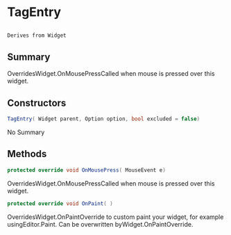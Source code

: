 # TagEntry

## 
```c#
Derives from Widget
```

## Summary

OverridesWidget.OnMousePressCalled when mouse is pressed over this widget.
## Constructors

```c#
TagEntry( Widget parent, Option option, bool excluded = false) 
```
No Summary
## Methods

```c#
protected override void OnMousePress( MouseEvent e) 
```
OverridesWidget.OnMousePressCalled when mouse is pressed over this widget.
```c#
protected override void OnPaint( ) 
```
OverridesWidget.OnPaintOverride to custom paint your widget, for example usingEditor.Paint. Can be overwritten byWidget.OnPaintOverride.
